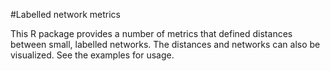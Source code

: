 #Labelled network metrics

This R package provides a number of metrics that defined distances between small, labelled networks.  The distances and networks can also be visualized.  See the examples for usage. 
